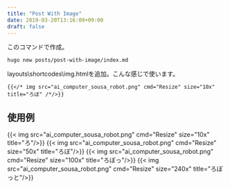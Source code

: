 ```yaml
---
title: "Post With Image"
date: 2019-03-20T13:16:09+09:00
draft: false
---
```


このコマンドで作成。
```
hugo new posts/post-with-image/index.md
```
layouts\shortcodes\img.htmlを追加。こんな感じで使います。
```
{{</* img src="ai_computer_sousa_robot.png" cmd="Resize" size="10x" title="ろぼ" /*/>}}
```
## 使用例
{{< img src="ai_computer_sousa_robot.png" cmd="Resize" size="10x" title="ろ"/>}}
{{< img src="ai_computer_sousa_robot.png" cmd="Resize" size="50x"  title="ろぼ"/>}}
{{< img src="ai_computer_sousa_robot.png" cmd="Resize" size="100x" title="ろぼっ"/>}}
{{< img src="ai_computer_sousa_robot.png" cmd="Resize" size="240x" title="ろぼっと"/>}}